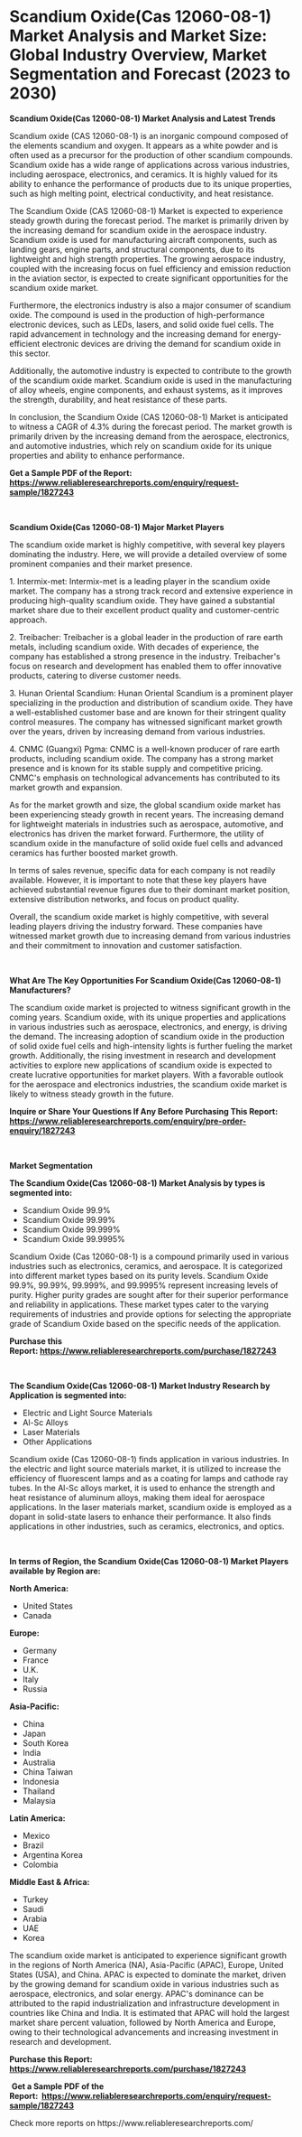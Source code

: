 <p><h1>Scandium Oxide(Cas 12060-08-1) Market Analysis and Market Size: Global Industry Overview, Market Segmentation and Forecast (2023 to 2030)</h1></p><p><strong>Scandium Oxide(Cas 12060-08-1) Market Analysis and Latest Trends</strong></p>
<p><p>Scandium oxide (CAS 12060-08-1) is an inorganic compound composed of the elements scandium and oxygen. It appears as a white powder and is often used as a precursor for the production of other scandium compounds. Scandium oxide has a wide range of applications across various industries, including aerospace, electronics, and ceramics. It is highly valued for its ability to enhance the performance of products due to its unique properties, such as high melting point, electrical conductivity, and heat resistance.</p><p>The Scandium Oxide (CAS 12060-08-1) Market is expected to experience steady growth during the forecast period. The market is primarily driven by the increasing demand for scandium oxide in the aerospace industry. Scandium oxide is used for manufacturing aircraft components, such as landing gears, engine parts, and structural components, due to its lightweight and high strength properties. The growing aerospace industry, coupled with the increasing focus on fuel efficiency and emission reduction in the aviation sector, is expected to create significant opportunities for the scandium oxide market.</p><p>Furthermore, the electronics industry is also a major consumer of scandium oxide. The compound is used in the production of high-performance electronic devices, such as LEDs, lasers, and solid oxide fuel cells. The rapid advancement in technology and the increasing demand for energy-efficient electronic devices are driving the demand for scandium oxide in this sector.</p><p>Additionally, the automotive industry is expected to contribute to the growth of the scandium oxide market. Scandium oxide is used in the manufacturing of alloy wheels, engine components, and exhaust systems, as it improves the strength, durability, and heat resistance of these parts.</p><p>In conclusion, the Scandium Oxide (CAS 12060-08-1) Market is anticipated to witness a CAGR of 4.3% during the forecast period. The market growth is primarily driven by the increasing demand from the aerospace, electronics, and automotive industries, which rely on scandium oxide for its unique properties and ability to enhance performance.</p></p>
<p><strong>Get a Sample PDF of the Report:&nbsp; <a href="https://www.reliableresearchreports.com/enquiry/request-sample/1827243">https://www.reliableresearchreports.com/enquiry/request-sample/1827243</a></strong></p>
<p>&nbsp;</p>
<p><strong>Scandium Oxide(Cas 12060-08-1) Major Market Players</strong></p>
<p><p>The scandium oxide market is highly competitive, with several key players dominating the industry. Here, we will provide a detailed overview of some prominent companies and their market presence.</p><p>1. Intermix-met: Intermix-met is a leading player in the scandium oxide market. The company has a strong track record and extensive experience in producing high-quality scandium oxide. They have gained a substantial market share due to their excellent product quality and customer-centric approach.</p><p>2. Treibacher: Treibacher is a global leader in the production of rare earth metals, including scandium oxide. With decades of experience, the company has established a strong presence in the industry. Treibacher's focus on research and development has enabled them to offer innovative products, catering to diverse customer needs.</p><p>3. Hunan Oriental Scandium: Hunan Oriental Scandium is a prominent player specializing in the production and distribution of scandium oxide. They have a well-established customer base and are known for their stringent quality control measures. The company has witnessed significant market growth over the years, driven by increasing demand from various industries.</p><p>4. CNMC (Guangxi) Pgma: CNMC is a well-known producer of rare earth products, including scandium oxide. The company has a strong market presence and is known for its stable supply and competitive pricing. CNMC's emphasis on technological advancements has contributed to its market growth and expansion.</p><p>As for the market growth and size, the global scandium oxide market has been experiencing steady growth in recent years. The increasing demand for lightweight materials in industries such as aerospace, automotive, and electronics has driven the market forward. Furthermore, the utility of scandium oxide in the manufacture of solid oxide fuel cells and advanced ceramics has further boosted market growth.</p><p>In terms of sales revenue, specific data for each company is not readily available. However, it is important to note that these key players have achieved substantial revenue figures due to their dominant market position, extensive distribution networks, and focus on product quality.</p><p>Overall, the scandium oxide market is highly competitive, with several leading players driving the industry forward. These companies have witnessed market growth due to increasing demand from various industries and their commitment to innovation and customer satisfaction.</p></p>
<p>&nbsp;</p>
<p><strong>What Are The Key Opportunities For Scandium Oxide(Cas 12060-08-1) Manufacturers?</strong></p>
<p><p>The scandium oxide market is projected to witness significant growth in the coming years. Scandium oxide, with its unique properties and applications in various industries such as aerospace, electronics, and energy, is driving the demand. The increasing adoption of scandium oxide in the production of solid oxide fuel cells and high-intensity lights is further fueling the market growth. Additionally, the rising investment in research and development activities to explore new applications of scandium oxide is expected to create lucrative opportunities for market players. With a favorable outlook for the aerospace and electronics industries, the scandium oxide market is likely to witness steady growth in the future.</p></p>
<p><strong>Inquire or Share Your Questions If Any Before Purchasing This Report: <a href="https://www.reliableresearchreports.com/enquiry/pre-order-enquiry/1827243">https://www.reliableresearchreports.com/enquiry/pre-order-enquiry/1827243</a></strong></p>
<p>&nbsp;</p>
<p><strong>Market Segmentation</strong></p>
<p><strong>The Scandium Oxide(Cas 12060-08-1) Market Analysis by types is segmented into:</strong></p>
<p><ul><li>Scandium Oxide 99.9%</li><li>Scandium Oxide 99.99%</li><li>Scandium Oxide 99.999%</li><li>Scandium Oxide 99.9995%</li></ul></p>
<p><p>Scandium Oxide (Cas 12060-08-1) is a compound primarily used in various industries such as electronics, ceramics, and aerospace. It is categorized into different market types based on its purity levels. Scandium Oxide 99.9%, 99.99%, 99.999%, and 99.9995% represent increasing levels of purity. Higher purity grades are sought after for their superior performance and reliability in applications. These market types cater to the varying requirements of industries and provide options for selecting the appropriate grade of Scandium Oxide based on the specific needs of the application.</p></p>
<p><strong>Purchase this Report:&nbsp;<a href="https://www.reliableresearchreports.com/purchase/1827243">https://www.reliableresearchreports.com/purchase/1827243</a></strong></p>
<p>&nbsp;</p>
<p><strong>The Scandium Oxide(Cas 12060-08-1) Market Industry Research by Application is segmented into:</strong></p>
<p><ul><li>Electric and Light Source Materials</li><li>Al-Sc Alloys</li><li>Laser Materials</li><li>Other Applications</li></ul></p>
<p><p>Scandium oxide (Cas 12060-08-1) finds application in various industries. In the electric and light source materials market, it is utilized to increase the efficiency of fluorescent lamps and as a coating for lamps and cathode ray tubes. In the Al-Sc alloys market, it is used to enhance the strength and heat resistance of aluminum alloys, making them ideal for aerospace applications. In the laser materials market, scandium oxide is employed as a dopant in solid-state lasers to enhance their performance. It also finds applications in other industries, such as ceramics, electronics, and optics.</p></p>
<p>&nbsp;</p>
<p><strong>In terms of Region, the Scandium Oxide(Cas 12060-08-1) Market Players available by Region are:</strong></p>
<p>
    <p> <strong> North America: </strong>
        <ul>
            <li>United States</li>
            <li>Canada</li>
        </ul>
        </p> 
    <p> <strong> Europe: </strong>
        <ul>
            <li>Germany</li>
            <li>France</li>
            <li>U.K.</li>
            <li>Italy</li>
            <li>Russia</li>
        </ul>
        </p> 
    <p> <strong> Asia-Pacific: </strong>
        <ul>
            <li>China</li>
            <li>Japan</li>
            <li>South Korea</li>
            <li>India</li>
            <li>Australia</li>
            <li>China Taiwan</li>
            <li>Indonesia</li>
            <li>Thailand</li>
            <li>Malaysia</li>
        </ul>
        </p> 
    <p> <strong> Latin America: </strong>
        <ul>
            <li>Mexico</li>
            <li>Brazil</li>
            <li>Argentina Korea</li>
            <li>Colombia</li>
        </ul>
        </p> 
    <p> <strong> Middle East & Africa: </strong>
        <ul>
            <li>Turkey</li>
            <li>Saudi</li>
            <li>Arabia</li>
            <li>UAE</li>
            <li>Korea</li>
        </ul>
    </p>
    </p>
<p><p>The scandium oxide market is anticipated to experience significant growth in the regions of North America (NA), Asia-Pacific (APAC), Europe, United States (USA), and China. APAC is expected to dominate the market, driven by the growing demand for scandium oxide in various industries such as aerospace, electronics, and solar energy. APAC's dominance can be attributed to the rapid industrialization and infrastructure development in countries like China and India. It is estimated that APAC will hold the largest market share percent valuation, followed by North America and Europe, owing to their technological advancements and increasing investment in research and development.</p></p>
<p><strong>Purchase this Report: <a href="https://www.reliableresearchreports.com/purchase/1827243">https://www.reliableresearchreports.com/purchase/1827243</a></strong></p>
<p>&nbsp;<strong>Get a Sample PDF of the Report:&nbsp;&nbsp;<a href="https://www.reliableresearchreports.com/enquiry/request-sample/1827243">https://www.reliableresearchreports.com/enquiry/request-sample/1827243</a></strong></p>
<p><strong></strong></p>
<p>Check more reports on https://www.reliableresearchreports.com/</p>